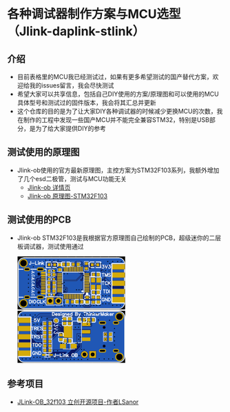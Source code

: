 # 各种调试器制作方案与MCU选型（Jlink-daplink-stlink）

## 介绍

- 目前表格里的MCU我已经测试过，如果有更多希望测试的国产替代方案，欢迎给我的issues留言，我会尽快测试
- 希望大家可以共享信息，包括自己DIY使用的方案/原理图和可以使用的MCU具体型号和测试过的固件版本，我会将其汇总并更新
- 这个仓库的目的是为了让大家DIY各种调试器的时候减少更换MCU的次数，我在制作的工程中发现一些国产MCU并不能完全兼容STM32，特别是USB部分，是为了给大家提供DIY的参考

## 测试使用的原理图

- Jlink-ob使用的官方最新原理图，主控方案为STM32F103系列，我额外增加了几个esd二极管，测试与MCU功能无关
  - [Jlink-ob 详情页](https://www.segger.com/products/debug-probes/j-link/models/j-link-ob/)
  - [Jlink-ob 原理图-STM32F103](https://www.segger.com/downloads/jlink/UM08023_JLinkOBSTM32F103.pdf)

## 测试使用的PCB

- Jlink-ob STM32F103是我根据官方原理图自己绘制的PCB，超级迷你的二层板调试器，测试使用通过

  <img src="https://raw.githubusercontent.com/LiveQiu/Jlink-daplink-stlink-MCU-alternatives/main/img/jlink-ob-tkmk-top.png" width="250px" />
  <img src="https://raw.githubusercontent.com/LiveQiu/Jlink-daplink-stlink-MCU-alternatives/main/img/jlink-ob-tkmk-bottom.png" width="250px" />

## 参考项目

- [JLink-OB_32f103 立创开源项目-作者LSanor](https://oshwhub.com/LSanor/jlink-ob_32f103)